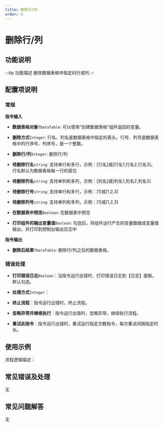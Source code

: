 ```yaml
---
title: 删除行/列
order: 9
---
```


# 删除行/列

## 功能说明

:::tip 功能描述
删除数据表格中指定的行或列
:::

## 配置项说明

### 常规

**指令输入**

- **数据表格对象**`TDataTable`: 可以使用“创建数据表格”组件返回的变量。

- **删除方式**`Integer`: 行名、列名是数据表格中指定的表头。行号、列号是数据表格中的行序号、列序号，是一个整数。

- **删除行/列**`Integer`: 删除行/列

- **待删除行名**`string`: 支持单行和多行，示例：[行名]或[行名1,行名2,行名3]。行名默认为数据表格每一行的首位

- **待删除列名**`string`: 支持单列和多列，示例：[列名]或[列名1,列名2,列名3]

- **待删除行号**`string`: 支持单行和多行，示例：[1]或[1,2,3]

- **待删除列号**`string`: 支持单列和多列，示例：[1]或[1,2,3]

- **在数据表中预览**`Boolean`: 在数据表中预览

- **打印组件的输出变量值**`Boolean`: 勾选后，将组件运行产生的变量数据或变量值输出，并打印到控制台输出日志中


**指令输出**

- **删除后结果**`TDataTable`: 删除行/列之后的数据表格。

### 错误处理

- **打印错误日志**`Boolean`：当指令运行出错时，打印错误日志到【日志】面板。默认勾选。

- **处理方式**`Integer`：

 - **终止流程**：指令运行出错时，终止流程。

 - **忽略异常并继续执行**：指令运行出错时，忽略异常，继续执行流程。

 - **重试此指令**：指令运行出错时，重试运行指定次数指令，每次重试间隔指定时长。

## 使用示例

流程逻辑描述：

## 常见错误及处理

无

## 常见问题解答

无

